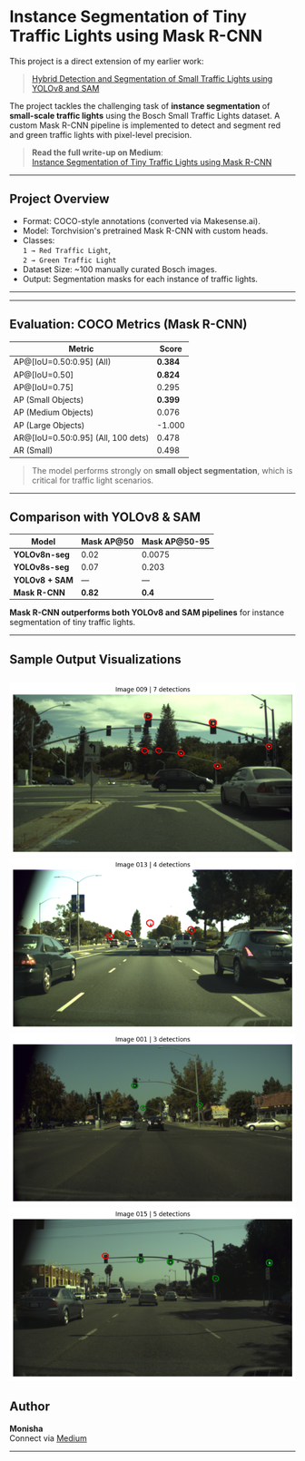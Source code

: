 # Instance Segmentation of Tiny Traffic Lights using Mask R-CNN

This project is a direct extension of my earlier work:
> [Hybrid Detection and Segmentation of Small Traffic Lights using YOLOv8 and SAM](https://github.com/Monisha-RK10/Hybrid-Detection-and-Segmentation-of-Small-Traffic-Lights-using-YOLOv8-and-SAM)

The project tackles the challenging task of **instance segmentation** of **small-scale traffic lights** using the Bosch Small Traffic Lights dataset. A custom Mask R-CNN pipeline is implemented to detect and segment red and green traffic lights with pixel-level precision.

> **Read the full write-up on Medium**:  
> [Instance Segmentation of Tiny Traffic Lights using Mask R-CNN](https://medium.com/@monishatemp20/instance-segmentation-of-tiny-traffic-lights-using-mask-r-cnn-bosch-dataset-f88a8d33e1e3)

---

## Project Overview

- Format: COCO-style annotations (converted via Makesense.ai).
- Model: Torchvision's pretrained Mask R-CNN with custom heads.
- Classes:  
  `1 → Red Traffic Light`,  
  `2 → Green Traffic Light`
- Dataset Size: ~100 manually curated Bosch images.
- Output: Segmentation masks for each instance of traffic lights.

---


---

## Evaluation: COCO Metrics (Mask R-CNN)

| Metric                           | Score     |
|----------------------------------|-----------|
| AP@[IoU=0.50:0.95] (All)         | **0.384** |
| AP@[IoU=0.50]                    | **0.824** |
| AP@[IoU=0.75]                    | 0.295     |
| AP (Small Objects)               | **0.399** |
| AP (Medium Objects)              | 0.076     |
| AP (Large Objects)               | -1.000    |
| AR@[IoU=0.50:0.95] (All, 100 dets) | 0.478   |
| AR (Small)                      | 0.498     |

> The model performs strongly on **small object segmentation**, which is critical for traffic light scenarios.

---

## Comparison with YOLOv8 & SAM

| Model           | Mask AP@50 | Mask AP@50-95 |
|----------------|------------|----------------|
| **YOLOv8n-seg** | 0.02       | 0.0075         |
| **YOLOv8s-seg** | 0.07       | 0.203          |
| **YOLOv8 + SAM**| —          | —              |
| **Mask R-CNN**  | **0.82**   | **0.4**        |

 **Mask R-CNN outperforms both YOLOv8 and SAM pipelines** for instance segmentation of tiny traffic lights.

---

## Sample Output Visualizations

![Mask R-CNN Result](results/img_009.png)
![Mask R-CNN Result](results/img_013.png)
![Mask R-CNN Result](results/img_001.png)
![Mask R-CNN Result](results/img_015.png)
---


## Author

**Monisha**  
Connect via [Medium](https://medium.com/@monishatemp20)  

---




